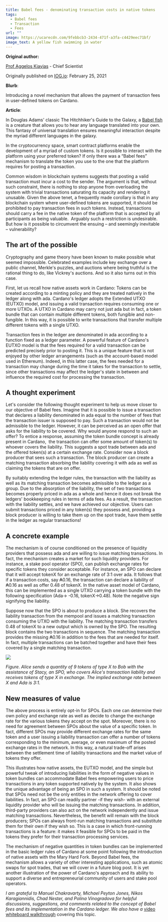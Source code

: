 ```yaml
---
title: Babel fees - denominating transaction costs in native tokens
tags:
  - Babel fees
  - Transaction
  - Fees
url: ""
image: https://ucarecdn.com/9febbcb3-2434-471f-a3fa-c4429eec71bf/
image_text: A yellow fish swimming in water
---
```


**Original author:**

[Prof Aggelos Kiayias](https://iohk.io/en/team/aggelos-kiayias) - Chief Scientist

Originally published on [IOG.io](https://iohk.io/blog/posts/2021/02/25/babel-fees/ ): February 25, 2021

**Blurb**:

Introducing a novel mechanism that allows the payment of transaction fees in user-defined tokens on Cardano.

**Article**:

In Douglas Adams' classic The Hitchhiker's Guide to the Galaxy, a [Babel fish](http://www.bbc.co.uk/cult/hitchhikers/guide/babelfish.shtml) is a creature that allows you to hear any language translated into your own. This fantasy of universal translation ensures meaningful interaction despite the myriad different languages in the galaxy. 

In the cryptocurrency space, smart contract platforms enable the development of a myriad of custom tokens. Is it possible to interact with the platform using your preferred token? If only there was a “Babel fees” mechanism to translate the token you use to the one that the platform requires for posting a transaction. 

Common wisdom in blockchain systems suggests that posting a valid transaction must incur a cost to the sender. The argument is that, without such constraint, there is nothing to stop anyone from overloading the system with trivial transactions saturating its capacity and rendering it unusable. Given the above tenet, a frequently made corollary is that in any blockchain system where user-defined tokens are supported, it should be prohibited to pay transaction fees in such tokens. Instead, transactions should carry a fee in the native token of the platform that is accepted by all participants as being valuable.  Arguably such a restriction is undesirable. But how is it possible to circumvent the ensuing – and seemingly inevitable – vulnerability? 

## The art of the possible

Cryptography and game theory have been known to make possible what seemed impossible. Celebrated examples include key exchange over a public channel, Merkle's puzzles, and auctions where being truthful is the rational thing to do, like Vickrey's auctions. And so it also turns out in this case. 

First, let us recall how native assets work in Cardano: Tokens can be created according to a minting policy and they are treated natively in the ledger along with ada. Cardano's ledger adopts the Extended UTXO (EUTXO) model, and issuing a valid transaction requires consuming one or more UTXOs. A UTXO in Cardano may carry not just ada but in fact, a token bundle that can contain multiple different tokens, both fungible and non-fungible. In this way, it is possible to write transactions that transfer multiple different tokens with a single UTXO. 

Transaction fees in the ledger are denominated in ada according to a function fixed as a ledger parameter. A powerful feature of Cardano's EUTXO model is that the fees required for a valid transaction can be predicted precisely prior to posting it. This is a unique feature that is not enjoyed by other ledger arrangements (such as the account-based model used in Ethereum). Indeed, in this latter case, the fees needed for a transaction may change during the time it takes for the transaction to settle, since other transactions may affect the ledger's state in between and influence the required cost for processing the transaction. 

## A thought experiment

Let's consider the following thought experiment to help us move closer to our objective of Babel fees. Imagine that it is possible to issue a transaction that declares a liability denominated in ada equal to the number of fees that the transaction issuer is supposed to pay. Such a transaction would not be admissible to the ledger. However, it can be perceived as an open offer that asks for the liability to be covered. Why would anyone respond to such an offer? To entice a response, assuming the token bundle concept is already present in Cardano,  the transaction can offer some amount of token(s) to whoever covers the liability. This suggests a spot trade between ada and the offered token(s) at a certain exchange rate. Consider now a block producer that sees such a transaction. The block producer can create a matching transaction absorbing the liability covering it with ada as well as claiming the tokens that are on offer. 

By suitably extending the ledger rules, the transaction with the liability as well as its matching transaction becomes admissible to the ledger as a group. Due to the absorption of the liability, the set of two transactions becomes properly priced in ada as a whole and hence it does not break the ledgers' bookkeeping rules in terms of ada fees. As a result, the transaction with the liability settles, and we have achieved our objective. Users can submit transactions priced in any token(s) they possess and, providing a block producer is willing to take them up on the spot trade, have them settle in the ledger as regular transactions!

## A concrete example

The mechanism is of course conditioned on the presence of liquidity providers that possess ada and are willing to issue matching transactions. In fact, the mechanism creates a market for such liquidity providers. For instance, a stake pool operator (SPO), can publish exchange rates for specific tokens they consider acceptable. For instance, an SPO can declare that it will accept tokenX for an exchange rate of 3:1 over ada. It follows that if a transaction costs, say ₳0.16, the transaction can declare a liability of ₳0.16 as well as offer 0.48 of tokenX. In the native asset model of Cardano, this can be implemented as a single UTXO carrying a token bundle with the following specification (Ada→ -0.16, tokenX→0.48). Note the negative sign signifying the liability. 

Suppose now that the SPO is about to produce a block. She recovers the liability transaction from the mempool and issues a matching transaction consuming the UTXO with the liability. The matching transaction transfers 0.48 of tokenX to a new output which is owned by the SPO. The resulting block contains the two transactions in sequence. The matching transaction provides the missing ₳0.16 in addition to the fees that are needed for itself. In fact, multiple transactions can be batched together and have their fees covered by a single matching transaction.

![](https://ucarecdn.com/9b534532-b3ba-4aa1-ac2f-7725be3e096c/-/preview/-/format/auto/-/quality/smart/)

_Figure. Alice sends a quantity of 9 tokens of type X to Bob with the assistance of Stacy, an SPO, who covers Alice's transaction liability and receives tokens of type X in exchange. The implied exchange rate between X and Ada is 3:1._ 

## New measures of value

The above process is entirely opt-in for SPOs. Each one can determine their own policy and exchange rate as well as decide to change the exchange rate for the various tokens they accept on the spot. Moreover, there is no need for agreement between SPOs about the value of a specific token. In fact, different SPOs may provide different exchange rates for the same token and a user issuing a liability transaction can offer a number of tokens corresponding to the minimum, average, or even maximum of the posted exchange rates in the network. In this way, a natural trade-off arises between the settlement time of liability transactions and the market value of tokens they offer. 

This illustrates how native assets, the EUTXO model, and the simple but powerful tweak of introducing liabilities in the form of negative values in token bundles can accommodate Babel fees empowering users to price transactions in any token supported natively by the system. It also shows the unique advantage of being an SPO in such a system. It should be noted that SPOs need not be the only entities in the network offering to cover liabilities. In fact, an SPO can readily partner -if they wish- with an external liquidity provider who will be issuing the matching transactions. In addition, third-party providers can also act on the network independently and issue matching transactions. Nevertheless, the benefit will remain with the block producers; SPOs can always front-run matching transactions and substitute them for their own if they wish so. This is a case in which front-running transactions is a feature: it makes it feasible for SPOs to be paid in the tokens they prefer for their transaction processing services.

The mechanism of negative quantities in token bundles can be implemented in the basic ledger rules of Cardano at some point following the introduction of native assets with the Mary Hard Fork. Beyond Babel fees, the mechanism allows a variety of other interesting applications, such as atomic swaps for spot trades, that we will cover in a future blog post. It is yet another illustration of the power of Cardano's approach and its ability to support a diverse and entrepreneurial community of users and stake pool operators. 

_I am grateful to Manuel Chakravarty, Michael Peyton Jones, Nikos Karagiannidis, Chad Nester, and Polina Vinogradova for helpful discussions, suggestions, and comments related to the concept of Babel fees and its implementation in the Cardano ledger. We also have a_ [video whiteboard walkthrough](https://youtu.be/YXaK0cvgoFQ?t=2184) covering this topic.
